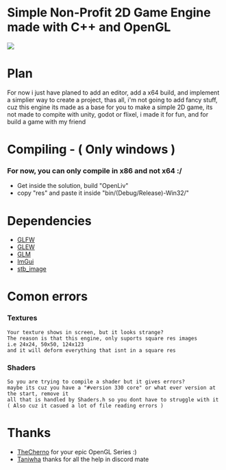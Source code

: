 # Simple Non-Profit 2D Game Engine made with C++ and OpenGL
![](https://github.com/susyboy23/OpenLiv/blob/main/screenshots/example_image_0.png)

# Plan
  For now i just have planed to add an editor, add a x64 build,
  and implement a simplier way to create a project, thas all,
  i'm not going to add fancy stuff, cuz this engine its made as
  a base for you to make a simple 2D game, its not made to compite with
  unity, godot or flixel, i made it for fun, and for build a game with my friend

# Compiling - ( Only windows )
  ### For now, you can only compile in x86 and not x64 :/
  - Get inside the solution, build "OpenLiv"
  - copy "res" and paste it inside "bin/(Debug/Release)-Win32/"
  
# Dependencies
  - [GLFW](https://github.com/taniwha/glfw/commits/master/include/GLFW/glfw3.h)
  - [GLEW](http://glew.sourceforge.net)
  - [GLM](https://github.com/g-truc/glm)
  - [ImGui](https://github.com/ocornut/imgui)
  - [stb_image](https://github.com/nothings/stb/blob/master/stb_image.h)

# Comon errors
  ### Textures
    Your texture shows in screen, but it looks strange?
    The reason is that this engine, only suports square res images
    i.e 24x24, 50x50, 124x123
    and it will deform everything that isnt in a square res
  ### Shaders
    So you are trying to compile a shader but it gives errors?
    maybe its cuz you have a "#version 330 core" or what ever version at the start, remove it
    all that is handled by Shaders.h so you dont have to struggle with it
    ( Also cuz it casued a lot of file reading errors )
  
# Thanks
  - [TheCherno](https://twitter.com/thecherno) for your epic OpenGL Series :)
  - [Taniwha](https://github.com/taniwha) thanks for all the help in discord mate
